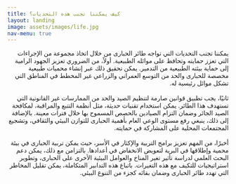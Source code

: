 ```yaml
---
title: كيف يمكننا تجنب هذه التحديات؟
layout: landing
image: assets/images/life.jpg
nav-menu: true
---
```


<!-- Main -->
<div id="main">

<!-- One -->
<section id="one">
	<div class="inner">
		<p dir='rtl' lang='ar'>
		يمكننا تجنب التحديات التي تواجه طائر الحبارى من خلال اتخاذ مجموعة من الإجراءات التي تعزز حمايته وتحافظ على موائله الطبيعية. أولاً، من الضروري تعزيز الجهود الرامية إلى حماية بيئته الطبيعية من التدمير. يمكن تحقيق ذلك عبر إنشاء محميات طبيعية مخصصة للحبارى والحد من التوسع العمراني والزراعي غير المخطط في المناطق التي تشكل موائل رئيسية له.
<br/>
<br/>
ثانيًا، يجب تطبيق قوانين صارمة لتنظيم الصيد والحد من الممارسات غير القانونية التي تستهدف هذا الطائر. يمكن استخدام تقنيات حديثة، مثل أنظمة التتبع والمراقبة، لمكافحة الصيد الجائر وضمان التزام الصيادين بالحصص المسموح بها خلال فترات معينة. بالإضافة إلى ذلك، ينبغي رفع مستوى الوعي العام بأهمية الحبارى للتوازن البيئي والثقافي، وتشجيع المجتمعات المحلية على المشاركة في حمايته.
<br/>
<br/>
أخيرًا، من المهم تعزيز برامج التربية والإكثار في الأسر، حيث يمكن تربية الحبارى في بيئة محمية وإطلاقها في البرية لتعويض الانخفاض في أعدادها. بالتزامن مع ذلك، يمكن دعم البحث العلمي لدراسة تأثير تغير المناخ والعوامل البيئية الأخرى على الحبارى، وتطوير استراتيجيات للتكيف مع هذه التغيرات. باتباع هذه التدابير المتكاملة، يمكن تقليل المخاطر التي تهدد طائر الحبارى وضمان بقائه كجزء من التنوع البيئي.
		</p>
	</div>
</section>


</div>
